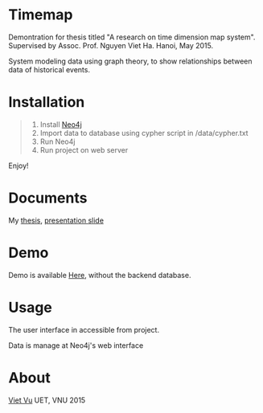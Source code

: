 # Timemap
Demontration for thesis titled "A research on time dimension map system". Supervised by Assoc. Prof. Nguyen Viet Ha.
Hanoi, May 2015.

System modeling data using graph theory, to show relationships between data of historical events.

# Installation

>1. Install [Neo4j](neo4j.com)
>2. Import data to database using cypher script in /data/cypher.txt
>3. Run Neo4j 
>4. Run project on web server

Enjoy!

# Documents
My [thesis](raw/master/assets/thesis.pdf), [presentation slide](raw/master/assets/slide.pdf)

# Demo
Demo is available [Here](https://github.com/vietvudanh/timemap), without the backend database.

# Usage

The user interface in accessible from project.

Data is manage at Neo4j's web interface

# About
[Viet Vu](mailto:vietvudanh@gmail.com)
UET, VNU 2015